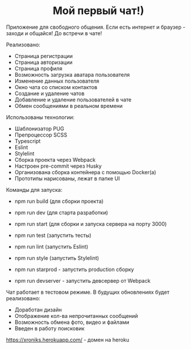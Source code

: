 <h1 align="center">Мой первый чат!)</h1>
Приложение для свободного общения. Если есть интернет и браузер - заходи и общайся! До встречи в чате!

<br>







Реализовано:
- Страница регистрации
- Страница авторизации
- Страница профиля
- Возможность загрузка аватара пользователя
- Изменение данных пользователя
- Окно чата со списком контактов
- Создание и удаление чатов
- Добавление и удаление пользователей в чате
- Обмен сообщениями в реальном времени

Использованы технологии:
- Шаблонизатор PUG
- Препроцессор SCSS
- Typescript
- Eslint
- Stylelint
- Сборка проекта через Webpack
- Настроен pre-commit через Husky
- Организована сборка контейнера с помощью Docker(а)
- Прототипы нарисованы, лежат в папке UI

Команды для запуска:
- npm run build (для сборки проекта)
- npm run dev (для старта разработки)
- npm run start (для сборки и запуска сервера на порту 3000)
- npm run test (запустить тесты)
- npm run lint (запустить Eslint)
- npm run style (запустить Stylelint)

- npm run starprod - запустить production сборку
- npm run devserver - запустить девсервер от Webpack


Чат работает в тестовом режиме.
В будущих обновлениях будет реализовано: 
- Доработан дизайн
- Отображение кол-ва непрочитанных сообщений
- Возможность обмена фото, видео и файлами
- Введен в работу поисковик

https://xroniks.herokuapp.com/ - домен на heroku
